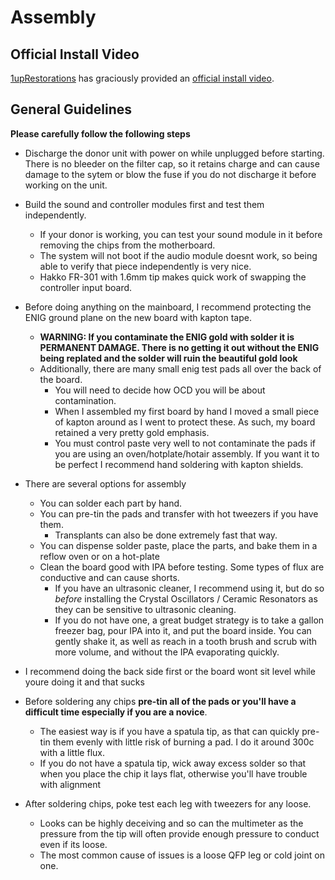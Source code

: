 # Assembly

## Official Install Video

[1upRestorations](https://1uprestorations.com) has graciously provided an [official install video](https://youtu.be/3N_iRRNhPbA).

## General Guidelines

**Please carefully follow the following steps**

* Discharge the donor unit with power on while unplugged before starting. There is no bleeder on the filter cap, so it retains charge and can cause damage to the sytem or blow the fuse if you do not discharge it before working on the unit.

* Build the sound and controller modules first and test them independently. 
  * If your donor is working, you can test your sound module in it before removing the chips from the motherboard. 
  * The system will not boot if the audio module doesnt work, so being able to verify that piece independently is very nice. 
  * Hakko FR-301 with 1.6mm tip makes quick work of swapping the controller input board.

* Before doing anything on the mainboard, I recommend protecting the ENIG ground plane on the new board with kapton tape. 
  * **WARNING: If you contaminate the ENIG gold with solder it is PERMANENT DAMAGE. There is no getting it out without the ENIG being replated and the solder will ruin the beautiful gold look** 
  * Additionally, there are many small enig test pads all over the back of the board. 
     * You will need to decide how OCD you will be about contamination. 
     * When I assembled my first board by hand I moved a small piece of kapton around as I went to protect these. As such, my board retained a very pretty gold emphasis.
     * You must control paste very well to not contaminate the pads if you are using an oven/hotplate/hotair assembly. If you want it to be perfect I recommend hand soldering with kapton shields.

* There are several options for assembly
  * You can solder each part by hand. 
  * You can pre-tin the pads and transfer with hot tweezers if you have them. 
    * Transplants can also be done extremely fast that way.
  * You can dispense solder paste, place the parts, and bake them in a reflow oven or on a hot-plate
  * Clean the board good with IPA before testing. Some types of flux are conductive and can cause shorts.
    * If you have an ultrasonic cleaner, I recommend using it, but do so *before* installing the Crystal Oscillators / Ceramic Resonators as they can be sensitive to ultrasonic cleaning.
    * If you do not have one, a great budget strategy is to take a gallon freezer bag, pour IPA into it, and put the board inside. You can gently shake it, as well as reach in a tooth brush and scrub with more volume, and without the IPA evaporating quickly.
* I recommend doing the back side first or the board wont sit level while youre doing it and that sucks

* Before soldering any chips **pre-tin all of the pads or you'll have a difficult time especially if you are a novice**. 
  * The easiest way is if you have a spatula tip, as that can quickly pre-tin them evenly with little risk of burning a pad. I do it around 300c with a little flux.
  * If you do not have a spatula tip, wick away excess solder so that when you place the chip it lays flat, otherwise you'll have trouble with alignment

* After soldering chips, poke test each leg with tweezers for any loose. 
  * Looks can be highly deceiving and so can the multimeter as the pressure from the tip will often provide enough pressure to conduct even if its loose.
  * The most common cause of issues is a loose QFP leg or cold joint on one.


